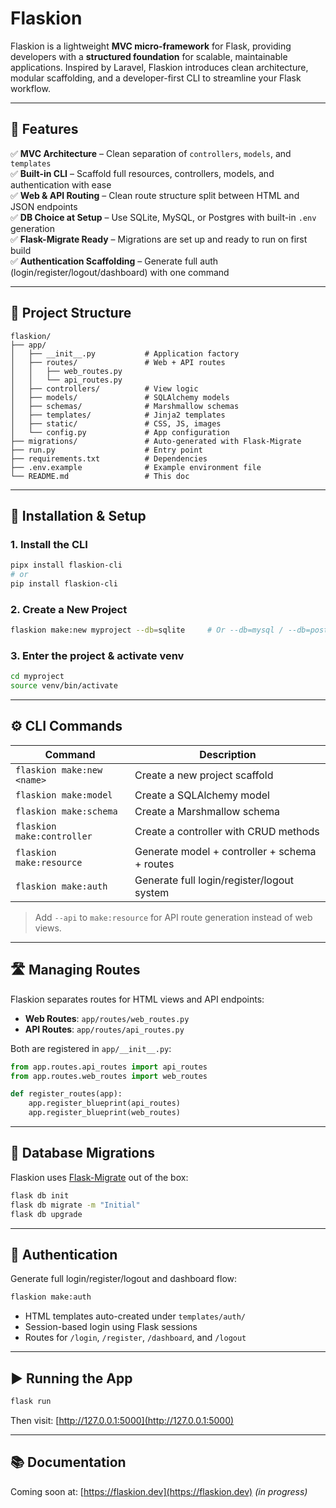 # Flaskion

Flaskion is a lightweight **MVC micro-framework** for Flask, providing developers with a **structured foundation** for scalable, maintainable applications. Inspired by Laravel, Flaskion introduces clean architecture, modular scaffolding, and a developer-first CLI to streamline your Flask workflow.

---

## 🚀 Features

✅ **MVC Architecture** – Clean separation of `controllers`, `models`, and `templates`  
✅ **Built-in CLI** – Scaffold full resources, controllers, models, and authentication with ease  
✅ **Web & API Routing** – Clean route structure split between HTML and JSON endpoints  
✅ **DB Choice at Setup** – Use SQLite, MySQL, or Postgres with built-in `.env` generation  
✅ **Flask-Migrate Ready** – Migrations are set up and ready to run on first build  
✅ **Authentication Scaffolding** – Generate full auth (login/register/logout/dashboard) with one command  

---

## 📁 Project Structure

```
flaskion/
├── app/
│   ├── __init__.py           # Application factory
│   ├── routes/               # Web + API routes
│   │   ├── web_routes.py
│   │   └── api_routes.py
│   ├── controllers/          # View logic
│   ├── models/               # SQLAlchemy models
│   ├── schemas/              # Marshmallow schemas
│   ├── templates/            # Jinja2 templates
│   ├── static/               # CSS, JS, images
│   └── config.py             # App configuration
├── migrations/               # Auto-generated with Flask-Migrate
├── run.py                    # Entry point
├── requirements.txt          # Dependencies
├── .env.example              # Example environment file
└── README.md                 # This doc
```

---

## 🧪 Installation & Setup

### 1. Install the CLI
```bash
pipx install flaskion-cli
# or
pip install flaskion-cli
```

### 2. Create a New Project
```bash
flaskion make:new myproject --db=sqlite     # Or --db=mysql / --db=postgres
```

### 3. Enter the project & activate venv
```bash
cd myproject
source venv/bin/activate
```

---

## ⚙️ CLI Commands

| Command                    | Description |
|----------------------------|-------------|
| `flaskion make:new <name>` | Create a new project scaffold |
| `flaskion make:model`      | Create a SQLAlchemy model |
| `flaskion make:schema`     | Create a Marshmallow schema |
| `flaskion make:controller` | Create a controller with CRUD methods |
| `flaskion make:resource`   | Generate model + controller + schema + routes |
| `flaskion make:auth`       | Generate full login/register/logout system |

> Add `--api` to `make:resource` for API route generation instead of web views.

---

## 🛣️ Managing Routes

Flaskion separates routes for HTML views and API endpoints:

- **Web Routes**: `app/routes/web_routes.py`  
- **API Routes**: `app/routes/api_routes.py`

Both are registered in `app/__init__.py`:

```python
from app.routes.api_routes import api_routes
from app.routes.web_routes import web_routes

def register_routes(app):
    app.register_blueprint(api_routes)
    app.register_blueprint(web_routes)
```

---

## 🧬 Database Migrations

Flaskion uses [Flask-Migrate](https://flask-migrate.readthedocs.io/en/latest/) out of the box:

```bash
flask db init
flask db migrate -m "Initial"
flask db upgrade
```

---

## 🔐 Authentication

Generate full login/register/logout and dashboard flow:

```bash
flaskion make:auth
```

- HTML templates auto-created under `templates/auth/`
- Session-based login using Flask sessions
- Routes for `/login`, `/register`, `/dashboard`, and `/logout`

---

## ▶️ Running the App

```bash
flask run
```

Then visit: [http://127.0.0.1:5000](http://127.0.0.1:5000)

---

## 📚 Documentation

Coming soon at: [https://flaskion.dev](https://flaskion.dev) *(in progress)*